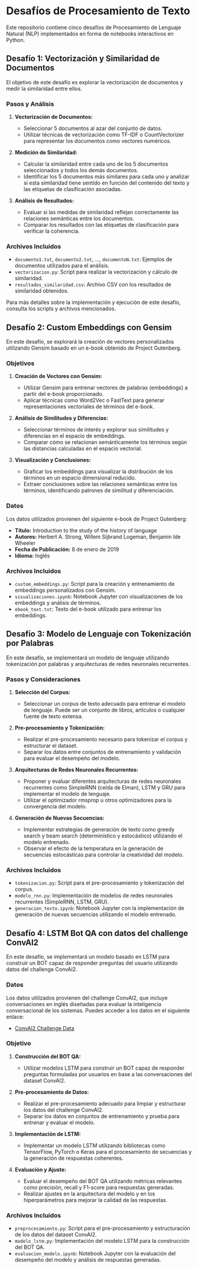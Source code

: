 # Desafíos de Procesamiento de Texto

Este repositorio contiene cinco desafíos de Procesamiento de Lenguaje Natural (NLP) implementados en forma de notebooks interactivos en Python. 

## Desafío 1: Vectorización y Similaridad de Documentos

El objetivo de este desafío es explorar la vectorización de documentos y medir la similaridad entre ellos. 

### Pasos y Análisis

1. **Vectorización de Documentos:**
   - Seleccionar 5 documentos al azar del conjunto de datos.
   - Utilizar técnicas de vectorización como TF-IDF o CountVectorizer para representar los documentos como vectores numéricos.

2. **Medición de Similaridad:**
   - Calcular la similaridad entre cada uno de los 5 documentos seleccionados y todos los demás documentos.
   - Identificar los 5 documentos más similares para cada uno y analizar si esta similaridad tiene sentido en función del contenido del texto y las etiquetas de clasificación asociadas.

3. **Análisis de Resultados:**
   - Evaluar si las medidas de similaridad reflejan correctamente las relaciones semánticas entre los documentos.
   - Comparar los resultados con las etiquetas de clasificación para verificar la coherencia.

### Archivos Incluidos

- `documento1.txt`, `documento2.txt`, ..., `documentoN.txt`: Ejemplos de documentos utilizados para el análisis.
- `vectorizacion.py`: Script para realizar la vectorización y cálculo de similaridad.
- `resultados_similaridad.csv`: Archivo CSV con los resultados de similaridad obtenidos.

Para más detalles sobre la implementación y ejecución de este desafío, consulta los scripts y archivos mencionados.

## Desafío 2: Custom Embeddings con Gensim

En este desafío, se explorará la creación de vectores personalizados utilizando Gensim basado en un e-book obtenido de Project Gutenberg.

### Objetivos

1. **Creación de Vectores con Gensim:**
   - Utilizar Gensim para entrenar vectores de palabras (embeddings) a partir del e-book proporcionado.
   - Aplicar técnicas como Word2Vec o FastText para generar representaciones vectoriales de términos del e-book.

2. **Análisis de Similitudes y Diferencias:**
   - Seleccionar términos de interés y explorar sus similitudes y diferencias en el espacio de embeddings.
   - Comparar cómo se relacionan semánticamente los términos según las distancias calculadas en el espacio vectorial.

3. **Visualización y Conclusiones:**
   - Graficar los embeddings para visualizar la distribución de los términos en un espacio dimensional reducido.
   - Extraer conclusiones sobre las relaciones semánticas entre los términos, identificando patrones de similitud y diferenciación.

### Datos

Los datos utilizados provienen del siguiente e-book de Project Gutenberg:

- **Título:** Introduction to the study of the history of language
- **Autores:** Herbert A. Strong, Willem Sijbrand Logeman, Benjamin Ide Wheeler
- **Fecha de Publicación:** 8 de enero de 2019
- **Idioma:** Inglés

### Archivos Incluidos

- `custom_embeddings.py`: Script para la creación y entrenamiento de embeddings personalizados con Gensim.
- `visualizaciones.ipynb`: Notebook Jupyter con visualizaciones de los embeddings y análisis de términos.
- `ebook_text.txt`: Texto del e-book utilizado para entrenar los embeddings.

## Desafío 3: Modelo de Lenguaje con Tokenización por Palabras

En este desafío, se implementará un modelo de lenguaje utilizando tokenización por palabras y arquitecturas de redes neuronales recurrentes.

### Pasos y Consideraciones

1. **Selección del Corpus:**
   - Seleccionar un corpus de texto adecuado para entrenar el modelo de lenguaje. Puede ser un conjunto de libros, artículos o cualquier fuente de texto extensa.

2. **Pre-procesamiento y Tokenización:**
   - Realizar el pre-procesamiento necesario para tokenizar el corpus y estructurar el dataset.
   - Separar los datos entre conjuntos de entrenamiento y validación para evaluar el desempeño del modelo.

3. **Arquitecturas de Redes Neuronales Recurrentes:**
   - Proponer y evaluar diferentes arquitecturas de redes neuronales recurrentes como SimpleRNN (celda de Elman), LSTM y GRU para implementar el modelo de lenguaje.
   - Utilizar el optimizador rmsprop u otros optimizadores para la convergencia del modelo.

4. **Generación de Nuevas Secuencias:**
   - Implementar estrategias de generación de texto como greedy search y beam search (determinístico y estocástico) utilizando el modelo entrenado.
   - Observar el efecto de la temperatura en la generación de secuencias estocásticas para controlar la creatividad del modelo.

### Archivos Incluidos

- `tokenizacion.py`: Script para el pre-procesamiento y tokenización del corpus.
- `modelo_rnn.py`: Implementación de modelos de redes neuronales recurrentes (SimpleRNN, LSTM, GRU).
- `generacion_texto.ipynb`: Notebook Jupyter con la implementación de generación de nuevas secuencias utilizando el modelo entrenado.

## Desafío 4: LSTM Bot QA con datos del challenge ConvAI2

En este desafío, se implementará un modelo basado en LSTM para construir un BOT capaz de responder preguntas del usuario utilizando datos del challenge ConvAI2.

### Datos

Los datos utilizados provienen del challenge ConvAI2, que incluye conversaciones en inglés diseñadas para evaluar la inteligencia conversacional de los sistemas. Puedes acceder a los datos en el siguiente enlace:

- [ConvAI2 Challenge Data](link_al_dataset)

### Objetivo

1. **Construcción del BOT QA:**
   - Utilizar modelos LSTM para construir un BOT capaz de responder preguntas formuladas por usuarios en base a las conversaciones del dataset ConvAI2.

2. **Pre-procesamiento de Datos:**
   - Realizar el pre-procesamiento adecuado para limpiar y estructurar los datos del challenge ConvAI2.
   - Separar los datos en conjuntos de entrenamiento y prueba para entrenar y evaluar el modelo.

3. **Implementación de LSTM:**
   - Implementar un modelo LSTM utilizando bibliotecas como TensorFlow, PyTorch o Keras para el procesamiento de secuencias y la generación de respuestas coherentes.

4. **Evaluación y Ajuste:**
   - Evaluar el desempeño del BOT QA utilizando métricas relevantes como precisión, recall y F1-score para respuestas generadas.
   - Realizar ajustes en la arquitectura del modelo y en los hiperparámetros para mejorar la calidad de las respuestas.

### Archivos Incluidos

- `preprocesamiento.py`: Script para el pre-procesamiento y estructuración de los datos del dataset ConvAI2.
- `modelo_lstm.py`: Implementación del modelo LSTM para la construcción del BOT QA.
- `evaluacion_modelo.ipynb`: Notebook Jupyter con la evaluación del desempeño del modelo y análisis de respuestas generadas.

